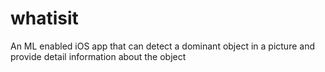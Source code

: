 # whatisit
An ML enabled iOS app that can detect a dominant object in a picture and provide detail information about the object
